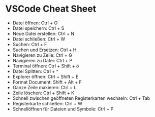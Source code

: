 # VSCode Cheat Sheet 

- Datei öffnen: Ctrl + O
- Datei speichern: Ctrl + S
- Neue Datei erstellen: Ctrl + N
- Datei schließen: Ctrl + W
- Suchen: Ctrl + F
- Suchen und Ersetzen: Ctrl + H
- Navigieren zu Zeile: Ctrl + G
- Navigieren zu Datei: Ctrl + P
- Terminal öffnen: Ctrl + Shift + ö
- Datei Splitten: Ctrl + ^
- Explorer öffnen: Ctrl + Shift + E
- Format Document: Shift + Alt + F
- Ganze Zeile makieren: Ctrl + L
- Zeile löschen: Ctrl + Shift + K
- Schnell zwischen geöffneten Registerkarten wechseln: Ctrl + Tab
- Registerkarte schließen: Ctrl + W
- Schnellöffnen für Dateien und Symbole: Ctrl + P 


